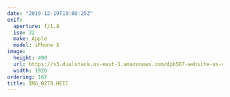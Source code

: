 ```yaml
---
date: "2019-12-19T19:08:25Z"
exif:
  aperture: f/1.8
  iso: 32
  make: Apple
  model: iPhone X
image:
  height: 490
  url: https://s3.dualstack.us-east-1.amazonaws.com/dpb587-website-us-east-1/asset/gallery/2019-south-america/6353039c-bae8-afe8-e7a4-60cd80707cf1~1920.jpg
  width: 1920
ordering: 167
title: IMG_0279.HEIC
---
```

